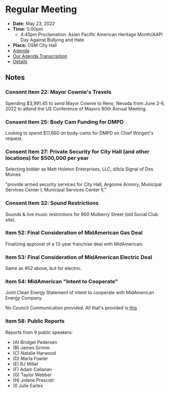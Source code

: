 # Regular Meeting

- **Date:** May 23, 2022
- **Time:** 5:00pm
    - 4:45pm Proclamation: Asian Pacific American Heritage Month/AAPI Day Against Bullying and Hate
- **Place:** DSM City Hall
- [Agenda](https://councildocs.dsm.city/agendas/ag20220523.pdf?pdf=Agenda&t=1653013475822)
- [Our Agenda Transcription](#/view/agenda~2022~transcription~05-23_RM)
- [Details](https://www.dsm.city/citycouncil_detail_T60_R2034.php)

## Notes

### Consent Item 22: Mayor Cownie's Travels

Spending $3,991.45 to send Mayor Cownie to Reno, Nevada from June 2-6, 2022 to attend the US Conference of Mayors 90th Annual Meeting.

### Consent Item 25: Body Cam Funding for DMPD

Looking to spend $17,660 on body-cams for DMPD on Chief Wingert's request.

### Consent Item 27: Private Security for City Hall (and other locations) for $500,000 per year

Selecting bidder as Matt Holeton Enterprises, LLC, d/b/a Signal of Des Moines

"provide armed security services for City Hall, Argonne Armory, Municipal
 Services Center I, Municipal Services Center II,"

### Consent Item 32: Sound Restrictions

Sounds & live music restrictions for 900 Mulberry Street (old Social Club site).

### Item 52: Final Consideration of MidAmerican Gas Deal

Finalizing approval of a 13-year franchise deal with MidAmerican.

### Item 53: Final Consideration of MidAmerican Electric Deal

Same as #52 above, but for electric.

### Item 54: MidAmerican "Intent to Cooperate"

Joint Clean Energy Statement of intent to cooperate with MidAmerican Energy Company.

No Council Communication provided. All that's provided is [this](https://councildocs.dsm.city/Resolutions/20220523/54.pdf)

### Item 58: Public Reports

Reports from 9 public speakers:

- (A) Bridget Pedersen 
- (B) James Grimm 
- (C) Natalie Harwood 
- (D) Marla Fowler 
- (E) RJ Miller 
- (F) Adam Callanan 
- (G) Taylor Webber 
- (H) Jolene Prescott 
- (I) Julie Earles 
